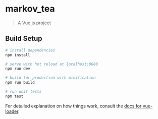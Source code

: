 # markov_tea

> A Vue.js project

## Build Setup

``` bash
# install dependencies
npm install

# serve with hot reload at localhost:8080
npm run dev

# build for production with minification
npm run build

# run unit tests
npm test
```

For detailed explanation on how things work, consult the [docs for vue-loader](http://vuejs.github.io/vue-loader).
